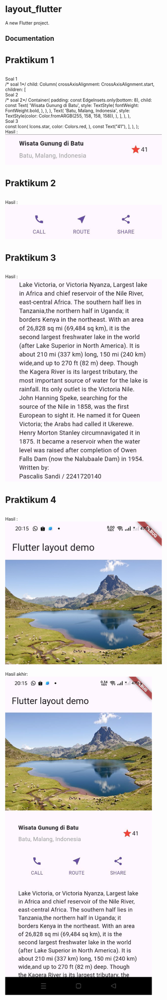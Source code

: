 # layout_flutter

A new Flutter project.

## Documentation 
# Praktikum 1
<br> Soal 1
<br> <a> /* soal 1*/
            child: Column(
              crossAxisAlignment: CrossAxisAlignment.start,
              children: [ </a>
<br> Soal 2
<br>  <a>/* soal 2*/
                Container(
                  padding: const EdgeInsets.only(bottom: 8),
                  child: const Text(
                    'Wisata Gunung di Batu',
                    style: TextStyle(
                      fontWeight: FontWeight.bold,
                    ),
                  ),
                ),
                Text(
                  'Batu, Malang, Indonesia',
                  style: TextStyle(color: Color.fromARGB(255, 158, 158, 158)),
                ),
              ],
            ),
          ),</a>
<br> Soal 3
<br> <a>const Icon(
            Icons.star,
            color: Colors.red,
          ),
          const Text("41"),
        ],
      ),
    ); </a> 
<br> Hasil :
<br>![alt text](images/prak1.jpg)

# Praktikum 2
<br> Hasil :
<br>![alt text](images/prak2.jpg)

# Praktikum 3
<br> Hasil :
<br>![alt text](images/prak3.jpg)

# Praktikum 4
<br> Hasil :
<br>![alt text](images/prak4.jpg)
<br>
<br> Hasil akhir:
<br>![alt text](images/hasil-akhir.jpg)
